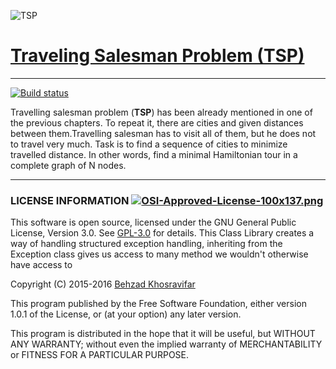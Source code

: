 ![TSP](https://raw.githubusercontent.com/Behzadkhosravifar/TSP/master/src/TSP/Netclear.ico) 
# [Traveling Salesman Problem (TSP)](https://github.com/Behzadkhosravifar/TSP)
------------------------
[![Build status](https://ci.appveyor.com/api/projects/status/rgk7q0cpuip0cbxy?svg=true)](https://ci.appveyor.com/project/Behzadkhosravifar/tsp)

Travelling salesman problem (**TSP**) has been already mentioned in one of the previous chapters. To repeat it, there are cities and given distances between them.Travelling salesman has to visit all of them, but he does not to travel very much. Task is to find a sequence of cities to minimize travelled distance. In other words, find a minimal Hamiltonian tour in a complete graph of N nodes.

--------------------------
### LICENSE INFORMATION      [![OSI-Approved-License-100x137.png](http://opensource.org/trademarks/opensource/OSI-Approved-License-100x137.png)](http://opensource.org/licenses/GPL-3.0.html)

This software is open source, licensed under the GNU General Public License, Version 3.0.
See [GPL-3.0](http://opensource.org/licenses/GPL-3.0.html) for details.
This Class Library creates a way of handling structured exception handling,
inheriting from the Exception class gives us access to many method
we wouldn't otherwise have access to
                  
Copyright (C) 2015-2016 [Behzad Khosravifar](mailto:Behzad.Khosravifar@Gmail.com)

This program published by the Free Software Foundation,
either version 1.0.1 of the License, or (at your option) any later version.

This program is distributed in the hope that it will be useful,
but WITHOUT ANY WARRANTY; without even the implied warranty of
MERCHANTABILITY or FITNESS FOR A PARTICULAR PURPOSE.
